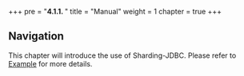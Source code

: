 +++
pre = "<b>4.1.1. </b>"
title = "Manual"
weight = 1
chapter = true
+++

## Navigation

This chapter will introduce the use of Sharding-JDBC. Please refer to [Example](https://github.com/apache/shardingsphere-example) for more details.

